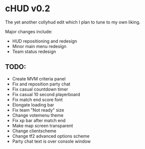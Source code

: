 # cHUD v0.2
The yet another collyhud edit which I plan to tune to my own liking.

Major changes include:
- HUD repositioning and redesign
- Minor main menu redesign
- Team status redesign

## TODO:
- Create MVM criteria panel
- Fix and reposition party chat
- Fix casual countdown timer
- Fix casual 10 second playerboard
- Fix match end score font
- Elongate loading bar
- Fix team "Not ready" size
- Change votemenu theme
- Fix xp bar after match end
- Make map screen transparent
- Change clientscheme
- Change tf2 advanced options scheme
- Party chat text is over console window